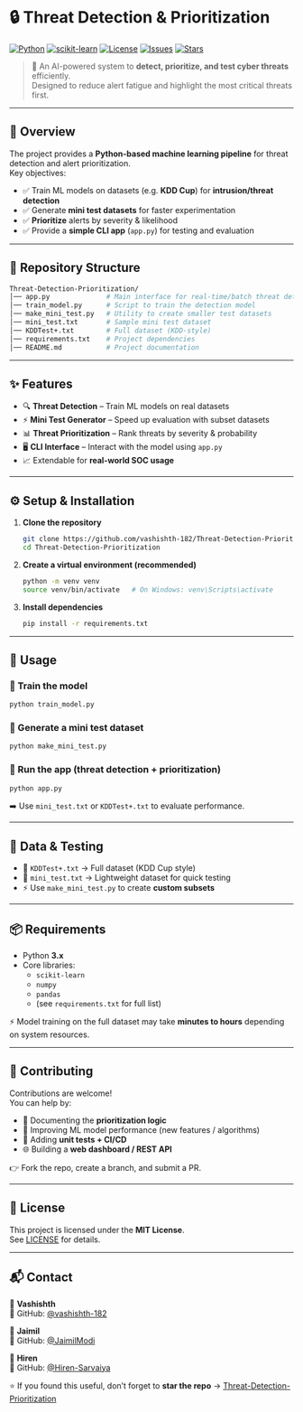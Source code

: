 # 🔒 Threat Detection & Prioritization

[![Python](https://img.shields.io/badge/Python-3.x-blue?logo=python)](https://www.python.org/)
[![scikit-learn](https://img.shields.io/badge/Scikit--Learn-ML-orange?logo=scikit-learn)](https://scikit-learn.org/)
[![License](https://img.shields.io/badge/License-MIT-green.svg)](LICENSE)
[![Issues](https://img.shields.io/github/issues/vashishth-182/Threat-Detection-Prioritization)](https://github.com/vashishth-182/Threat-Detection-Prioritization/issues)
[![Stars](https://img.shields.io/github/stars/vashishth-182/Threat-Detection-Prioritization?style=social)](https://github.com/vashishth-182/Threat-Detection-Prioritization/stargazers)

> 🚀 An AI-powered system to **detect, prioritize, and test cyber threats** efficiently.  
> Designed to reduce alert fatigue and highlight the most critical threats first.

---

## 📌 Overview

The project provides a **Python-based machine learning pipeline** for threat detection and alert prioritization.  
Key objectives:

- ✅ Train ML models on datasets (e.g. **KDD Cup**) for **intrusion/threat detection**
- ✅ Generate **mini test datasets** for faster experimentation
- ✅ **Prioritize** alerts by severity & likelihood
- ✅ Provide a **simple CLI app** (`app.py`) for testing and evaluation

---

## 📂 Repository Structure

```bash
Threat-Detection-Prioritization/
│── app.py              # Main interface for real-time/batch threat detection
│── train_model.py      # Script to train the detection model
│── make_mini_test.py   # Utility to create smaller test datasets
│── mini_test.txt       # Sample mini test dataset
│── KDDTest+.txt        # Full dataset (KDD-style)
│── requirements.txt    # Project dependencies
│── README.md           # Project documentation
```

---

## ✨ Features

- 🔍 **Threat Detection** – Train ML models on real datasets
- ⚡ **Mini Test Generator** – Speed up evaluation with subset datasets
- 📊 **Threat Prioritization** – Rank threats by severity & probability
- 🖥 **CLI Interface** – Interact with the model using `app.py`
- 📈 Extendable for **real-world SOC usage**

---

## ⚙️ Setup & Installation

1. **Clone the repository**

   ```bash
   git clone https://github.com/vashishth-182/Threat-Detection-Prioritization.git
   cd Threat-Detection-Prioritization
   ```

2. **Create a virtual environment (recommended)**

   ```bash
   python -m venv venv
   source venv/bin/activate   # On Windows: venv\Scripts\activate
   ```

3. **Install dependencies**
   ```bash
   pip install -r requirements.txt
   ```

---

## 🚀 Usage

### 🔹 Train the model

```bash
python train_model.py
```

### 🔹 Generate a mini test dataset

```bash
python make_mini_test.py
```

### 🔹 Run the app (threat detection + prioritization)

```bash
python app.py
```

➡️ Use `mini_test.txt` or `KDDTest+.txt` to evaluate performance.

---

## 🧪 Data & Testing

- 📂 `KDDTest+.txt` → Full dataset (KDD Cup style)
- 📂 `mini_test.txt` → Lightweight dataset for quick testing
- ⚡ Use `make_mini_test.py` to create **custom subsets**

---

## 📦 Requirements

- Python **3.x**
- Core libraries:
  - `scikit-learn`
  - `numpy`
  - `pandas`
  - (see `requirements.txt` for full list)

⚡ Model training on the full dataset may take **minutes to hours** depending on system resources.

---

## 🤝 Contributing

Contributions are welcome!  
You can help by:

- 📝 Documenting the **prioritization logic**
- 🎯 Improving ML model performance (new features / algorithms)
- 🧪 Adding **unit tests + CI/CD**
- 🌐 Building a **web dashboard / REST API**

👉 Fork the repo, create a branch, and submit a PR.

---

## 📜 License

This project is licensed under the **MIT License**.  
See [LICENSE](LICENSE) for details.

---

## 📬 Contact

👤 **Vashishth**  
🔗 GitHub: [@vashishth-182](https://github.com/vashishth-182)

👤 **Jaimil**  
🔗 GitHub: [@JaimilModi](https://github.com/JaimilModi)

👤 **Hiren**  
🔗 GitHub: [@Hiren-Sarvaiya](https://github.com/Hiren-Sarvaiya)

⭐ If you found this useful, don’t forget to **star the repo** → [Threat-Detection-Prioritization](https://github.com/vashishth-182/Threat-Detection-Prioritization)
